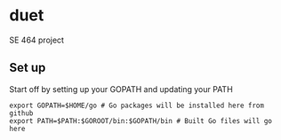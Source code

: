 # duet
SE 464 project

## Set up

Start off by setting up your GOPATH and updating your PATH

```
export GOPATH=$HOME/go # Go packages will be installed here from github
export PATH=$PATH:$GOROOT/bin:$GOPATH/bin # Built Go files will go here
```
